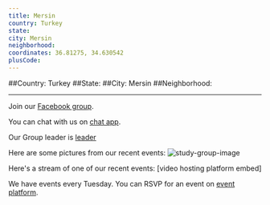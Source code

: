 ```yaml
---
title: Mersin
country: Turkey
state: 
city: Mersin
neighborhood: 
coordinates: 36.81275, 34.630542
plusCode:
---
```


##Country: Turkey
##State: 
##City: Mersin
##Neighborhood: 
*****
Join our [Facebook group](https://www.facebook.com/groups/free.code.camp.mersin).

You can chat with us on [chat app]().

Our Group leader is [leader]()

Here are some pictures from our recent events:
![study-group-image]()

Here's a stream of one of our recent events:
[video hosting platform embed]

We have events every Tuesday. You can RSVP for an event on [event platform]().
